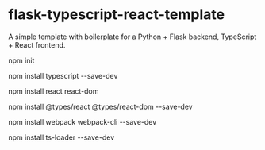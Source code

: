 # flask-typescript-react-template
A simple template with boilerplate for a Python + Flask backend, TypeScript + React frontend.


npm init


npm install typescript --save-dev


npm install react react-dom


npm install @types/react @types/react-dom --save-dev


npm install webpack webpack-cli --save-dev


npm install ts-loader --save-dev
